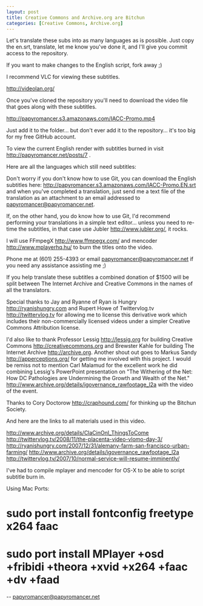 ```yaml
---
layout: post
title: Creative Commons and Archive.org are Bitchun
categories: [Creative Commons, Archive.org]
---
```



Let's translate these subs into as many languages as is possible.  Just copy the en.srt, translate, let me know you've done it, and I'll give you commit access to the repository.

If you want to make changes to the English script, fork away ;)

I recommend VLC for viewing these subtitles.

http://videolan.org/

Once you've cloned the repository you'll need to download the video file that goes along with these subtitles.  

http://papyromancer.s3.amazonaws.com/IACC-Promo.mp4

Just add it to the folder... but don't ever add it to the repository... it's too big for my free GitHub account.

To view the current English render with subtitles burned in visit http://papyromancer.net/posts/7 .

Here are all the languages which still need subtitles:

Don't worry if you don't know how to use Git, you can download the English subtitles here: <http://papyromancer.s3.amazonaws.com/IACC-Promo.EN.srt> and when you've completed a translation, just send me a text file of the translation as an attachment to an email addressed to papyromancer@papyromancer.net. 

If, on the other hand, you do know how to use Git, I'd recommend performing your translations in a simple text editor... unless you need to re-time the subtitles, in that case use Jubler <http://www.jubler.org/>, it rocks.

I will use FFmpegX <http://www.ffmpegx.com/> and mencoder <http://www.mplayerhq.hu/> to burn the titles onto the video.

Phone me at (601) 255-4393 or email papyromancer@papyromancer.net if you need any assistance assisting me ;)

If you help translate these subtitles a combined donation of $1500 will be split between The Internet Archive and Creative Commons in the names of all the translators.

Special thanks to Jay and Ryanne of Ryan is Hungry <http://ryanishungry.com> and Rupert Howe of Twittervlog.tv <http://twittervlog.tv> for allowing me to license this derivative work which includes their non-commercially licensed videos under a simpler Creative Commons Attribution license.

I'd also like to thank Professor Lessig <http://lessig.org> for building Creative Commons <http://creativecommons.org> and Brewster Kahle for building The Internet Archive <http://archive.org>.  Another shout out goes to Markus Sandy <http://apperceptions.org/> for getting me involved with this project. I would be remiss not to mention Carl Malamud for the excellent work he did combining Lessig's PowerPoint presentation on "The Withering of the Net: How DC Pathologies are Undermining the Growth and Wealth of the Net." <http://www.archive.org/details/igovernance_rawfootage_l2a> with the video of the event.

Thanks to Cory Doctorow <http://craphound.com/> for thinking up the Bitchun Society.

And here are the links to all materials used in this video. 

http://www.archive.org/details/ClaCinOnl_ThingsToCome
http://twittervlog.tv/2008/11/the-placenta-video-vlomo-day-3/
http://ryanishungry.com/2007/12/31/alemany-farm-san-francisco-urban-farming/
http://www.archive.org/details/igovernance_rawfootage_l2a
http://twittervlog.tv/2007/10/normal-service-will-resume-imminently/

I've had to compile mplayer and mencoder for OS-X to be able to script subtitle burn in.

Using Mac Ports: 

# sudo port install fontconfig freetype x264 faac
# sudo port install MPlayer +osd +fribidi +theora +xvid +x264 +faac +dv +faad 

-- papyromancer@papyromancer.net
